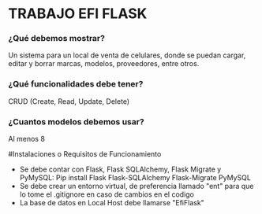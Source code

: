 # TRABAJO EFI FLASK

### ¿Qué debemos mostrar?
Un sistema para un local de venta de celulares, donde se puedan cargar, editar y borrar marcas, modelos, proveedores, entre otros.

### ¿Qué funcionalidades debe tener?
CRUD (Create, Read, Update, Delete)

### ¿Cuantos modelos debemos usar?
Al menos 8

#Instalaciones o Requisitos de Funcionamiento
- Se debe contar con Flask, Flask SQLAlchemy, Flask Migrate y PyMySQL:
    Pip install Flask Flask-SQLAlchemy Flask-Migrate  PyMySQL
- Se debe crear un entorno virtual, de preferencia llamado "ent" para que lo tome el .gitignore en caso de cambios en el codigo
- La base de datos en Local Host debe llamarse "EfiFlask"
